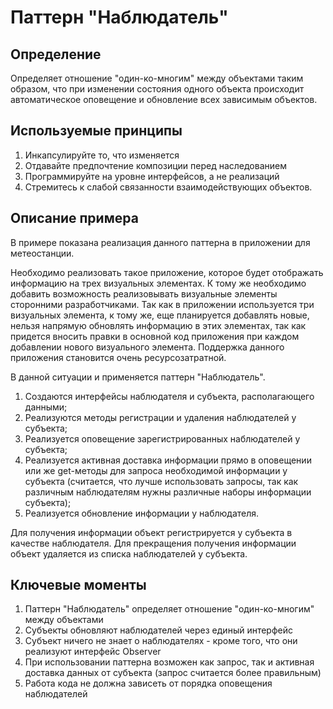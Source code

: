 # Паттерн "Наблюдатель"  
## Определение  
Определяет отношение "один-ко-многим" между объектами таким
образом, что при изменении состояния одного объекта
происходит автоматическое оповещение и обновление всех
зависимым объектов.  
  
## Используемые принципы  
1. Инкапсулируйте то, что изменяется  
2. Отдавайте предпочтение композиции перед наследованием  
3. Программируйте на уровне интерфейсов, а не реализаций  
4. Стремитесь к слабой связанности взаимодействующих
объектов.  
  
## Описание примера  
В примере показана реализация данного паттерна в приложении
для метеостанции.  
  
Необходимо реализовать такое приложение, которое будет
отображать информацию на трех визуальных элементах.
К тому же необходимо добавить возможность реализовывать
визуальные элементы сторонними разработчиками.
Так как в приложении используется три визуальных элемента,
к тому же, еще планируется добавлять новые, нельзя напрямую
обновлять информацию в этих элементах, так как придется
вносить правки в основной код приложения при каждом
добавлении нового визуального элемента. Поддержка данного
приложения становится очень ресурсозатратной.  
  
В данной ситуации и применяется паттерн "Наблюдатель".  
1. Создаются интерфейсы наблюдателя и субъекта, располагающего
данными;  
2. Реализуются методы регистрации и удаления
наблюдателей у субъекта;  
3. Реализуется оповещение зарегистрированных наблюдателей
у субъекта;  
4. Реализуется активная доставка информации прямо в
оповещении или же get-методы для запроса необходимой
информации у субъекта (считается, что лучше использовать запросы, так
как различным наблюдателям нужны различные наборы информации
субъекта);  
5. Реализуется обновление информации у наблюдателя.  
  
Для получения информации объект регистрируется у субъекта
в качестве наблюдателя. Для прекращения получения информации
объект удаляется из списка наблюдателей у субъекта.  
  
## Ключевые моменты  
1. Паттерн "Наблюдатель" определяет отношение "один-ко-многим"
между объектами  
2. Субъекты обновляют наблюдателей через единый интерфейс  
3. Субъект ничего не знает о наблюдателях - кроме того, что они
реализуют интерфейс Observer  
4. При использовании паттерна возможен как запрос, так и активная
доставка данных от субъекта (запрос считается более правильным)  
5. Работа кода не должна зависеть от порядка оповещения наблюдателей  